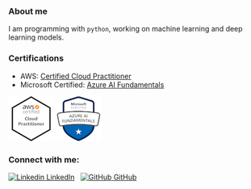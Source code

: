 


### About me

I am programming with `python`, working on machine learning and deep learning models.

### Certifications

- AWS: [Certified Cloud Practitioner](https://www.youracclaim.com/badges/44edc4ce-a9cf-4146-9e09-edd18792092b/)
- Microsoft Certified: [Azure AI Fundamentals](https://www.youracclaim.com/badges/faad1707-7f1d-47b4-9b23-ed9744868711/)


![AWS Badge](aws-certified-cloud-practitioner.png)
![Azure Badge](microsoft-certified-azure-ai-fundamentals.png)

### Connect with me:

[![Linkedin](https://i.stack.imgur.com/gVE0j.png) LinkedIn](https://www.linkedin.com/in/boranova)
&nbsp;
[![GitHub](https://i.stack.imgur.com/tskMh.png) GitHub](https://github.com/boranova)


<!--
**boranova/boranova** is a ✨ _special_ ✨ repository because its `README.md` (this file) appears on your GitHub profile.

Here are some ideas to get you started:

- 🔭 I’m currently working on ...
- 🌱 I’m currently learning ...
- 👯 I’m looking to collaborate on ...
- 🤔 I’m looking for help with ...
- 💬 Ask me about ...
- 📫 How to reach me: ...
- 😄 Pronouns: ...
- ⚡ Fun fact: ...
-->
